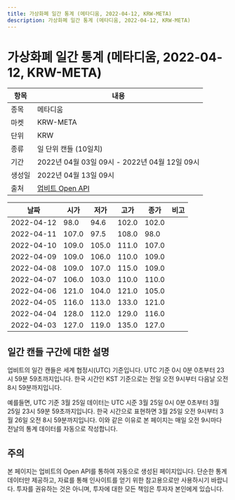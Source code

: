 ```yaml
---
title: 가상화폐 일간 통계 (메타디움, 2022-04-12, KRW-META)
description: 가상화폐 일간 통계 (메타디움, 2022-04-12, KRW-META)
---
```



가상화폐 일간 통계 (메타디움, 2022-04-12, KRW-META)
===

|항목|내용|
|--|--|
|종목|메타디움|
|마켓|KRW-META|
|단위|KRW|
|종류|일 단위 캔들 (10일치)|
|기간|2022년 04월 03일 09시 - 2022년 04월 12일 09시|
|생성일|2022년 04월 13일 09시|
|출처|[업비트 Open API](https://docs.upbit.com)|


|날짜|시가|저가|고가|종가|비고|
|--|--|--|--|--|--|
|2022-04-12|98.0|94.6|102.0|102.0|    |
|2022-04-11|107.0|97.5|108.0|98.0|    |
|2022-04-10|109.0|105.0|111.0|107.0|    |
|2022-04-09|109.0|106.0|110.0|109.0|    |
|2022-04-08|109.0|107.0|115.0|109.0|    |
|2022-04-07|106.0|103.0|110.0|110.0|    |
|2022-04-06|121.0|104.0|121.0|105.0|    |
|2022-04-05|116.0|113.0|133.0|121.0|    |
|2022-04-04|128.0|112.0|129.0|116.0|    |
|2022-04-03|127.0|119.0|135.0|127.0|    |


일간 캔들 구간에 대한 설명
---


업비트의 일간 캔들은 세계 협정시(UTC) 기준입니다. 
UTC 기준 0시 0분 0초부터 23시 59분 59초까지입니다. 
한국 시간인 KST 기준으로는 전일 오전 9시부터 다음날 오전 8시 59분까지입니다. 


예를들면, UTC 기준 3월 25일 데이터는 UTC 시준 3월 25일 0시 0분 0초부터 3월 25일 23시 59분 59초까지입니다. 
한국 시간으로 표현하면 3월 25일 오전 9시부터 3월 26일 오전 8시 59분까지입니다. 
이와 같은 이유로 본 페이지는 매일 오전 9시마다 전날의 통계 데이터를 자동으로 작성합니다. 


주의
---


본 페이지는 업비트의 Open API를 통하여 자동으로 생성된 페이지입니다. 
단순한 통계 데이터만 제공하고, 자료를 통해 인사이트를 얻기 위한 참고용으로만 사용하시기 바랍니다. 
투자를 권유하는 것은 아니며, 투자에 대한 모든 책임은 투자자 본인에게 있습니다. 
